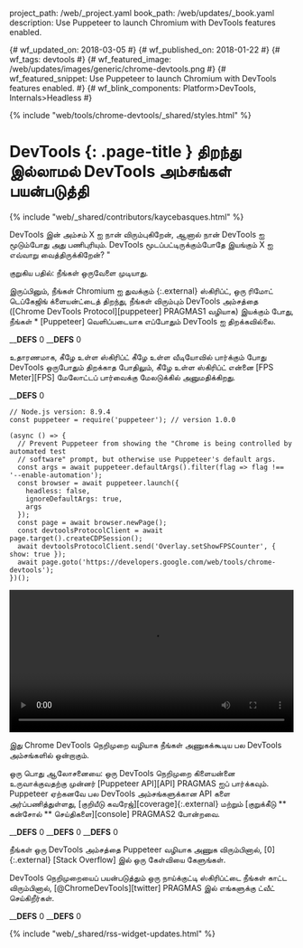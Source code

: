 project_path: /web/_project.yaml
book_path: /web/updates/_book.yaml
description: Use Puppeteer to launch Chromium with DevTools features enabled.

{# wf_updated_on: 2018-03-05 #}
{# wf_published_on: 2018-01-22 #}
{# wf_tags: devtools #}
{# wf_featured_image: /web/updates/images/generic/chrome-devtools.png #}
{# wf_featured_snippet: Use Puppeteer to launch Chromium with DevTools features enabled. #}
{# wf_blink_components: Platform>DevTools, Internals>Headless #}

{% include "web/tools/chrome-devtools/_shared/styles.html" %}

# DevTools {: .page-title } திறந்து இல்லாமல் DevTools அம்சங்கள் பயன்படுத்தி

{% include "web/_shared/contributors/kaycebasques.html" %}

DevTools இன் அம்சம் X ஐ நான் விரும்புகிறேன், ஆனால் நான் DevTools ஐ மூடும்போது அது பணிபுரியும். DevTools மூடப்பட்டிருக்கும்போதே இயங்கும் X ஐ எவ்வாறு வைத்திருக்கிறேன்? "

குறுகிய பதில்: நீங்கள் ஒருவேளை முடியாது.

இருப்பினும், நீங்கள் Chromium ஐ துவக்கும் {:.external} ஸ்கிரிப்ட், ஒரு ரிமோட் டெப்கேஜிங் க்ளையன்ட்டைத் திறந்து, நீங்கள் விரும்பும் DevTools அம்சத்தை ([Chrome DevTools Protocol][puppeteer] PRAGMAS1 வழியாக) இயக்கும் போது, ​​நீங்கள் * [Puppeteer] வெளிப்படையாக எப்போதும் DevTools ஐ திறக்கவில்லை.

____DEFS__ 0
____DEFS__ 0

உதாரணமாக, கீழே உள்ள ஸ்கிரிப்ட் கீழே உள்ள வீடியோவில் பார்க்கும் போது DevTools ஒருபோதும் திறக்காத போதிலும், கீழே உள்ள ஸ்கிரிப்ட் என்னை [FPS Meter][FPS] மேலோட்டப் பார்வைக்கு மேலடுக்கில் அனுமதிக்கிறது.

____DEFS__ 0

    // Node.js version: 8.9.4
    const puppeteer = require('puppeteer'); // version 1.0.0

    (async () => {
      // Prevent Puppeteer from showing the "Chrome is being controlled by automated test
      // software" prompt, but otherwise use Puppeteer's default args.
      const args = await puppeteer.defaultArgs().filter(flag => flag !== '--enable-automation');
      const browser = await puppeteer.launch({
        headless: false,
        ignoreDefaultArgs: true,
        args
      });
      const page = await browser.newPage();
      const devtoolsProtocolClient = await page.target().createCDPSession();
      await devtoolsProtocolClient.send('Overlay.setShowFPSCounter', { show: true });
      await page.goto('https://developers.google.com/web/tools/chrome-devtools');
    })();

<style>   video { width: 100%; } </style>

<video controls>   <source src="https://storage.googleapis.com/webfundamentals-assets/updates/2018/01/devtools.mp4"> </video>

இது Chrome DevTools நெறிமுறை வழியாக நீங்கள் அணுகக்கூடிய பல DevTools அம்சங்களில் ஒன்றாகும்.

ஒரு பொது ஆலோசனையை: ஒரு DevTools நெறிமுறை கிளையன்னை உருவாக்குவதற்கு முன்னர் [Puppeteer API][API] PRAGMAS ஐப் பார்க்கவும். Puppeteer ஏற்கனவே பல DevTools அம்சங்களுக்கான API களை அர்ப்பணித்துள்ளது, [குறியீடு கவரேஜ்][coverage]{:.external} மற்றும் [குறுக்கீடு ** கன்சோல் ** செய்திகளை][console] PRAGMAS2 போன்றவை.

____DEFS__ 0
____DEFS__ 0
____DEFS__ 0

நீங்கள் ஒரு DevTools அம்சத்தை Puppeteer வழியாக அணுக விரும்பினால், [0] {:.external} [Stack Overflow] இல் ஒரு கேள்வியை கேளுங்கள்.

DevTools நெறிமுறையைப் பயன்படுத்தும் ஒரு நாய்க்குட்டி ஸ்கிரிப்ட்டை நீங்கள் காட்ட விரும்பினால், [@ChromeDevTools][twitter] PRAGMAS இல் எங்களுக்கு ட்வீட் செய்கிறீர்கள்.

____DEFS__ 0
____DEFS__ 0

{% include "web/_shared/rss-widget-updates.html" %}

